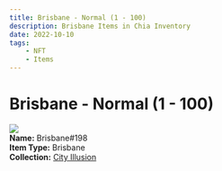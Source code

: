 ```yaml
---
title: Brisbane - Normal (1 - 100)
description: Brisbane Items in Chia Inventory
date: 2022-10-10
tags:
    - NFT
    - Items
---
```


# Brisbane - Normal (1 - 100)
<div class="item_thumbnail">
<img loading="lazy" src="https://uwwpwplcbfkpzlnqivbhnsqsnbevboc2r6mvxetgckg6iqqjgq.arweave.net/paz7PWI_JVPytsEVCdsoSaElQuFqPmVuSZhKN5EIJNE"><br/>
<div><strong>Name:</strong> Brisbane#198</div>
<div><strong>Item Type:</strong> Brisbane</div>
<div><strong>Collection:</strong> <a href="https://www.spacescan.io/xch/nft/collection/col1lend2dcn558km4wcwta4xnkfv3xpcmlp9kyt0m909emvfxechlyqdl5ndg">City Illusion</a></div>
</div>

